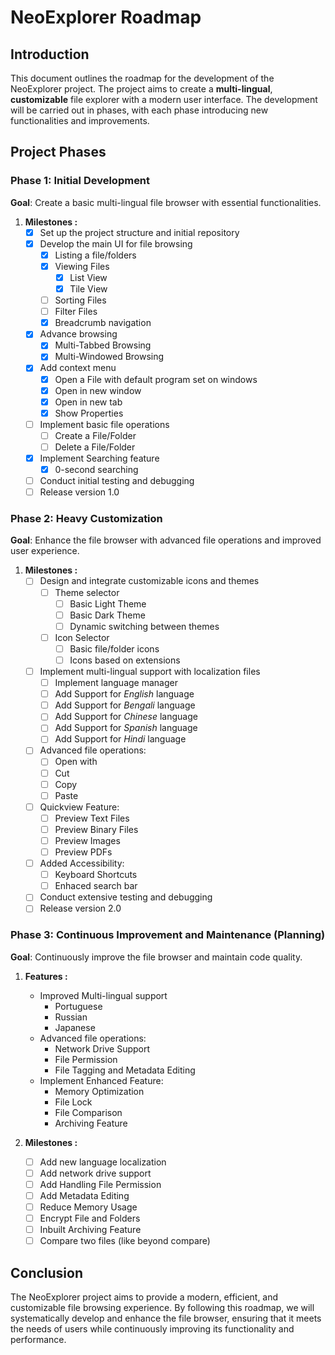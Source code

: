 # NeoExplorer Roadmap

## Introduction

This document outlines the roadmap for the development of the NeoExplorer project. The project aims to create a **multi-lingual**, **customizable** file explorer with a modern user interface. The development will be carried out in phases, with each phase introducing new functionalities and improvements.

## Project Phases

### Phase 1: Initial Development

**Goal**: Create a basic multi-lingual file browser with essential functionalities.

1. **Milestones :**
   - [x] Set up the project structure and initial repository
   - [x] Develop the main UI for file browsing
     - [x] Listing a file/folders
     - [x] Viewing Files
       - [x] List View
       - [x] Tile View
     - [ ] Sorting Files
     - [ ] Filter Files
     - [x] Breadcrumb navigation
   - [x] Advance browsing
     - [x] Multi-Tabbed Browsing
     - [x] Multi-Windowed Browsing
   - [x] Add context menu
       - [x] Open a File with default program set on windows
       - [x] Open in new window
       - [x] Open in new tab
       - [x] Show Properties
   - [ ] Implement basic file operations
     - [ ] Create a File/Folder
     - [ ] Delete a File/Folder
   - [x] Implement Searching feature
     - [x] 0-second searching
   - [ ] Conduct initial testing and debugging
   - [ ] Release version 1.0

### Phase 2: Heavy Customization

**Goal**: Enhance the file browser with advanced file operations and improved user experience.

1. **Milestones :**
   - [ ] Design and integrate customizable icons and themes
     - [ ] Theme selector
       - [ ] Basic Light Theme
       - [ ] Basic Dark Theme
       - [ ] Dynamic switching between themes
     - [ ] Icon Selector
       - [ ] Basic file/folder icons
       - [ ] Icons based on extensions
   - [ ] Implement multi-lingual support with localization files
     - [ ] Implement language manager
     - [ ] Add Support for _English_ language
     - [ ] Add Support for _Bengali_ language
     - [ ] Add Support for _Chinese_ language
     - [ ] Add Support for _Spanish_ language
     - [ ] Add Support for _Hindi_ language
   - [ ] Advanced file operations:
     - [ ] Open with
     - [ ] Cut
     - [ ] Copy
     - [ ] Paste
   - [ ] Quickview Feature:
     - [ ] Preview Text Files
     - [ ] Preview Binary Files
     - [ ] Preview Images
     - [ ] Preview PDFs
   - [ ] Added Accessibility:
     - [ ] Keyboard Shortcuts
     - [ ] Enhaced search bar
   - [ ] Conduct extensive testing and debugging
   - [ ] Release version 2.0

### Phase 3: Continuous Improvement and Maintenance (Planning)

**Goal**: Continuously improve the file browser and maintain code quality.

1. **Features :**
   - Improved Multi-lingual support
     - Portuguese
     - Russian
     - Japanese
   - Advanced file operations:
     - Network Drive Support
     - File Permission
     - File Tagging and Metadata Editing
   - Implement Enhanced Feature:
     - Memory Optimization
     - File Lock
     - File Comparison
     - Archiving Feature

2. **Milestones :**
   - [ ] Add new language localization
   - [ ] Add network drive support
   - [ ] Add Handling File Permission
   - [ ] Add Metadata Editing
   - [ ] Reduce Memory Usage
   - [ ] Encrypt File and Folders
   - [ ] Inbuilt Archiving Feature
   - [ ] Compare two files (like beyond compare)

## Conclusion

The NeoExplorer project aims to provide a modern, efficient, and customizable file browsing experience. By following this roadmap, we will systematically develop and enhance the file browser, ensuring that it meets the needs of users while continuously improving its functionality and performance.

